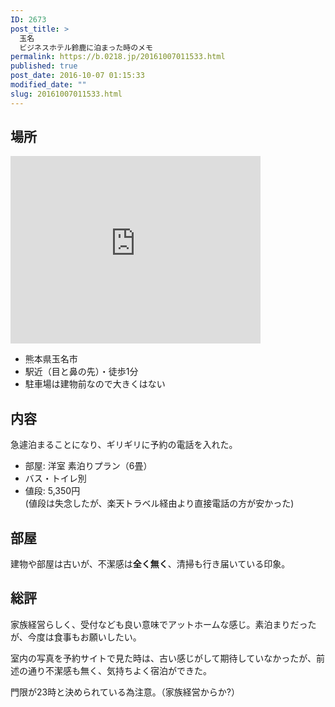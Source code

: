 ```yaml
---
ID: 2673
post_title: >
  玉名
  ビジネスホテル鈴鹿に泊まった時のメモ
permalink: https://b.0218.jp/20161007011533.html
published: true
post_date: 2016-10-07 01:15:33
modified_date: ""
slug: 20161007011533.html
---
```

## 場所
<div class="gmap">
<iframe src="https://www.google.com/maps/embed?pb=!1m18!1m12!1m3!1d3348.9050540981734!2d130.54753811518586!3d32.92710668092704!2m3!1f0!2f0!3f0!3m2!1i1024!2i768!4f13.1!3m3!1m2!1s0x35405a2895adbd9d%3A0xe4ce36ed9874ce6c!2z44CSODY1LTAwNjQg54aK5pys55yM546J5ZCN5biC5Lit77yR77yX77yU77yT4oiS77yT!5e0!3m2!1sja!2sjp!4v1475770690373" width="400" height="300" frameborder="0" style="border:0" allowfullscreen></iframe>
</div>

* 熊本県玉名市
* 駅近（目と鼻の先）・徒歩1分
* 駐車場は建物前なので大きくはない

## 内容
急遽泊まることになり、ギリギリに予約の電話を入れた。

* 部屋: 洋室 素泊りプラン（6畳）
 * バス・トイレ別
* 値段: 5,350円  
(値段は失念したが、楽天トラベル経由より直接電話の方が安かった)

## 部屋
建物や部屋は古いが、不潔感は**全く無く**、清掃も行き届いている印象。

## 総評
家族経営らしく、受付なども良い意味でアットホームな感じ。素泊まりだったが、今度は食事もお願いしたい。

室内の写真を予約サイトで見た時は、古い感じがして期待していなかったが、前述の通り不潔感も無く、気持ちよく宿泊ができた。

門限が23時と決められている為注意。（家族経営からか?）
